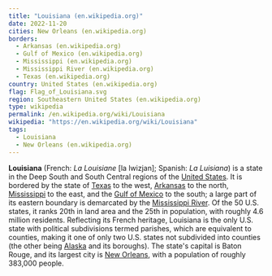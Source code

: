 ```yaml
---
title: "Louisiana (en.wikipedia.org)"
date: 2022-11-20
cities: New Orleans (en.wikipedia.org)
borders:
  - Arkansas (en.wikipedia.org)
  - Gulf of Mexico (en.wikipedia.org)
  - Mississippi (en.wikipedia.org)
  - Mississippi River (en.wikipedia.org)
  - Texas (en.wikipedia.org)
country: United States (en.wikipedia.org)
flag: Flag_of_Louisiana.svg
region: Southeastern United States (en.wikipedia.org)
type: wikipedia
permalink: /en.wikipedia.org/wiki/Louisiana
wikipedia: "https://en.wikipedia.org/wiki/Louisiana"
tags:
  - Louisiana
  - New Orleans (en.wikipedia.org)
---
```

**Louisiana** (French: *La Louisiane* [la lwizjan]; Spanish: *La Luisiana*) is a state in the Deep South and South Central regions of the [United States](/en.wikipedia.org/wiki/United_States). It is bordered by the state of [Texas](/en.wikipedia.org/wiki/Texas) to the west, [Arkansas](/en.wikipedia.org/wiki/Arkansas) to the north, [Mississippi](/en.wikipedia.org/wiki/Mississippi) to the east, and the [Gulf of Mexico](/en.wikipedia.org/wiki/Gulf_of_Mexico) to the south; a large part of its eastern boundary is demarcated by the [Mississippi River](/en.wikipedia.org/wiki/Mississippi_River). Of the 50 U.S. states, it ranks 20th in land area and the 25th in population, with roughly 4.6 million residents. Reflecting its French heritage, Louisiana is the only U.S. state with political subdivisions termed parishes, which are equivalent to counties, making it one of only two U.S. states not subdivided into counties (the other being [Alaska](/en.wikipedia.org/wiki/Alaska) and its boroughs). The state's capital is Baton Rouge, and its largest city is [New Orleans](/en.wikipedia.org/wiki/New_Orleans), with a population of roughly 383,000 people.